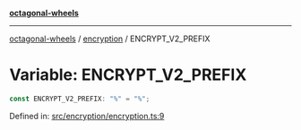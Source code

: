 [**octagonal-wheels**](../../README.md)

***

[octagonal-wheels](../../modules.md) / [encryption](../README.md) / ENCRYPT\_V2\_PREFIX

# Variable: ENCRYPT\_V2\_PREFIX

```ts
const ENCRYPT_V2_PREFIX: "%" = "%";
```

Defined in: [src/encryption/encryption.ts:9](https://github.com/vrtmrz/octagonal-wheels/blob/main/src/encryption/encryption.ts#L9)
